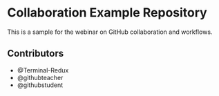 # Collaboration Example Repository

This is a sample for the webinar on GitHub collaboration and workflows.

## Contributors

* @Terminal-Redux
* @githubteacher
* @githubstudent
